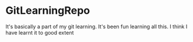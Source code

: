 # GitLearningRepo
It's basically a part of my git learning.
It's been fun learning all this.
I think I have learnt it to good extent
